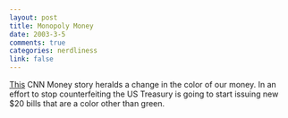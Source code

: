 ```yaml
--- 
layout: post
title: Monopoly Money
date: 2003-3-5
comments: true
categories: nerdliness
link: false
---
```

<a href="http://money.cnn.com/2003/03/05/news/money/index.htm" target="_blank">This</a> CNN Money story heralds a change in the color of our money. In an effort to stop counterfeiting the US Treasury is going to start issuing new $20 bills that are a color other than green.


